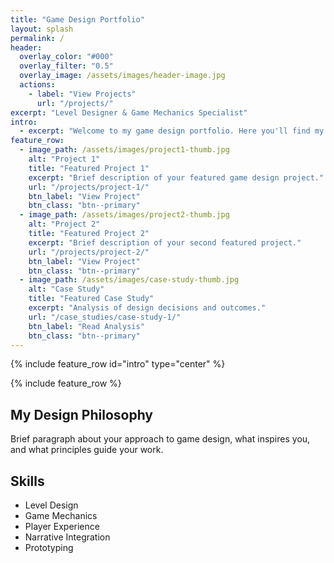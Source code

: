 ```yaml
---
title: "Game Design Portfolio"
layout: splash
permalink: /
header:
  overlay_color: "#000"
  overlay_filter: "0.5"
  overlay_image: /assets/images/header-image.jpg
  actions:
    - label: "View Projects"
      url: "/projects/"
excerpt: "Level Designer & Game Mechanics Specialist"
intro: 
  - excerpt: "Welcome to my game design portfolio. Here you'll find my projects, case studies, and design philosophy."
feature_row:
  - image_path: /assets/images/project1-thumb.jpg
    alt: "Project 1"
    title: "Featured Project 1"
    excerpt: "Brief description of your featured game design project."
    url: "/projects/project-1/"
    btn_label: "View Project"
    btn_class: "btn--primary"
  - image_path: /assets/images/project2-thumb.jpg
    alt: "Project 2"
    title: "Featured Project 2"
    excerpt: "Brief description of your second featured project."
    url: "/projects/project-2/"
    btn_label: "View Project"
    btn_class: "btn--primary"
  - image_path: /assets/images/case-study-thumb.jpg
    alt: "Case Study"
    title: "Featured Case Study"
    excerpt: "Analysis of design decisions and outcomes."
    url: "/case_studies/case-study-1/"
    btn_label: "Read Analysis"
    btn_class: "btn--primary"
---
```


{% include feature_row id="intro" type="center" %}

{% include feature_row %}

## My Design Philosophy

Brief paragraph about your approach to game design, what inspires you, and what principles guide your work.

## Skills

- Level Design
- Game Mechanics
- Player Experience
- Narrative Integration
- Prototyping